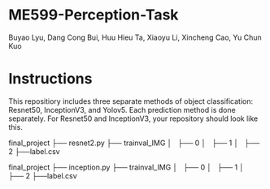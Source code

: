 # ME599-Perception-Task
Buyao Lyu, Dang Cong Bui, Huu Hieu Ta, Xiaoyu Li, Xincheng Cao, Yu Chun Kuo

# Instructions
This repositiory includes three separate methods of object classification: Resnet50, InceptionV3, and Yolov5. Each prediction method is done separately. For Resnet50 and InceptionV3, your repository should look like this. 

final_project
  ├── resnet2.py
  ├── trainval_IMG
  │   ├── 0
  │   ├── 1
  │   ├── 2
  ├──label.csv

final_project
  ├── inception.py
  ├── trainval_IMG
  │   ├── 0
  │   ├── 1
  │   ├── 2
  ├──label.csv
